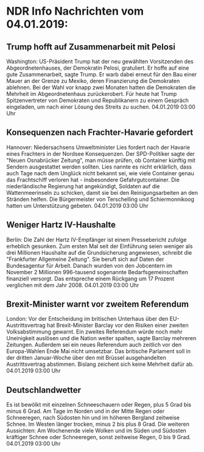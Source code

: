 # NDR Info Nachrichten vom 04.01.2019:


## Trump hofft auf Zusammenarbeit mit Pelosi
Washington: US-Präsident Trump hat der neu gewählten Vorsitzenden des Abgeordnetenhauses, der Demokratin Pelosi, gratuliert. Er hoffe auf eine gute Zusammenarbeit, sagte Trump. Er warb dabei erneut für den Bau einer Mauer an der Grenze zu Mexiko, deren Finanzierung die Demokraten ablehnen. Bei der Wahl vor knapp zwei Monaten hatten die Demokraten die Mehrheit im Abgeordnetenhaus zurückerobert. Für heute hat Trump Spitzenvertreter von Demokraten und Republikanern zu einem Gespräch eingeladen, um nach einer Lösung des Streits zu suchen. 04.01.2019 03:00 Uhr 

## Konsequenzen nach Frachter-Havarie gefordert
Hannover: Niedersachsens Umweltminister Lies fordert nach der Havarie eines Frachters in der Nordsee Konsequenzen. Der SPD-Politiker sagte der "Neuen Osnabrücker Zeitung", man müsse prüfen, ob Container künftig mit Sendern ausgestattet werden sollten. Lies nannte es nicht erklärlich, dass auch Tage nach dem Unglück nicht bekannt sei, wie viele Container genau das Frachtschiff verloren hat - insbesondere Gefahrgutcontainer. Die niederländische Regierung hat angekündigt, Soldaten auf die Wattenmeerinseln zu schicken, damit sie bei den Reinigungsarbeiten an den Stränden helfen. Die Bürgermeister von Terschelling und Schiermonnikoog hatten um Unterstützung gebeten. 04.01.2019 03:00 Uhr 

## Weniger Hartz IV-Haushalte
Berlin: Die Zahl der Hartz IV-Empfänger ist einem Pressebericht zufolge erheblich gesunken. Zum ersten Mal seit der Einführung seien weniger als drei Millionen Haushalte auf die Grundsicherung angewiesen, schreibt die "Frankfurter Allgemeine Zeitung". Sie beruft sich auf Daten der Bundesagentur für Arbeit. Danach wurden von den Jobcentern im November 2 Millionen 996-tausend sogenannte Bedarfsgemeinschaften finanziell versorgt. Das entspreche einem Rückgang um 17 Prozent verglichen mit dem Jahr 2008. 04.01.2019 03:00 Uhr 

## Brexit-Minister warnt vor zweitem Referendum
London: Vor der Entscheidung im britischen Unterhaus über den EU-Austrittsvertrag hat Brexit-Minister Barclay vor den Risiken einer zweiten Volksabstimmung gewarnt. Ein zweites Referendum würde noch mehr Uneinigkeit auslösen und die Nation weiter spalten, sagte Barclay mehreren Zeitungen. Außerdem sei ein neues Referendum auch zeitlich vor den Europa-Wahlen Ende Mai nicht umsetzbar. Das britische Parlament soll in der dritten Januar-Woche über den mit Brüssel ausgehandelten Austrittsvertrag abstimmen. Bislang zeichent sich keine Mehrheit dafür ab. 04.01.2019 03:00 Uhr 

## Deutschlandwetter
Es ist bewölkt mit einzelnen Schneeschauern oder Regen, plus 5 Grad bis minus 6 Grad. Am Tage im Norden und in der Mitte Regen oder Schneeregen, nach Südosten hin und im höheren Bergland zeitweise Schnee. Im Westen länger trocken, minus 2 bis plus 8 Grad. Die weiteren Aussichten: Am Wochenende viele Wolken und im Süden und Südosten kräftiger Schnee oder Schneeregen, sonst zeitweise Regen, 0 bis 9 Grad. 04.01.2019 03:00 Uhr 
